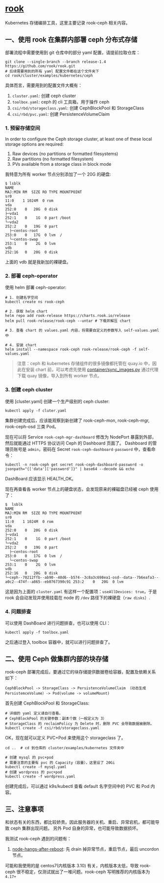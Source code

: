 # [rook](https://github.com/rook/rook)

Kubernetes 存储编排工具，这里主要记录 rook-ceph 相关内容。


## 一、使用 rook 在集群内部署 ceph 分布式存储

部署流程中需要使用到 git 仓库中的部分 yaml 配置，请提前拉取仓库：

```shell
git clone --single-branch --branch release-1.4 https://github.com/rook/rook.git
# 后续需要用到的所有 yaml 配置文件都在这个文件夹下
cd rook/cluster/examples/kubernetes/ceph
```

具体而言，需要用到的配置文件大概有：

1. `cluster.yaml`: 创建 ceph cluster
2. `toolbox.yaml`: ceph 的 cli 工具箱，用于操作 ceph
3. `csi/rbd/storageclass.yaml`: 创建 CephBlockPool 和 StorageClass
4. `csi/rbd/pvc.yaml`: 创建 PersistenceVolumeClaim

### 1. 预留存储空间

In order to configure the Ceph storage cluster, at least one of these local storage options are required:

1. Raw devices (no partitions or formatted filesystems)
2. Raw partitions (no formatted filesystem)
1. PVs available from a storage class in block mode

我特意为所有 worker 节点分别添加了一个 20G 的硬盘:

```shell
$ lsblk
NAME                                                                                                 MAJ:MIN RM  SIZE RO TYPE MOUNTPOINT
sr0                                                                                                   11:0    1 1024M  0 rom  
vda                                                                                                  252:0    0   20G  0 disk 
├─vda1                                                                                               252:1    0    1G  0 part /boot
└─vda2                                                                                               252:2    0   19G  0 part 
  ├─centos-root                                                                                      253:0    0   17G  0 lvm  /
  └─centos-swap                                                                                      253:1    0    2G  0 lvm  
vdb                                                                                                  252:16   0   20G  0 disk 
```

上面的 vdb 就是我新加的裸硬盘。

### 2. 部署 ceph-operator

使用 helm 部署 ceph-operator:

```sehll
# 1. 创建名字空间
kubectl create ns rook-ceph

# 2. 获取 helm chart
helm repo add rook-release https://charts.rook.io/release
helm pull rook-release/rook-ceph --untar # 下载并解压 chart

# 3. 查看 chart 的 values.yaml 内容，将需要自定义的参数写入 self-values.yaml 中

# 4. 安装 chart
helm install --namespace rook-ceph rook-release/rook-ceph -f self-values.yaml
```

> 注意：ceph 和 kubernetes 存储组件的很多镜像都托管在 quay.io 中，因此在安装 chart 前，可以考虑先使用 [container/sync_images.py](/container/sync_images.py) 通过代理下载 quay 镜像，导入到所有 worker 节点。

### 3. 创建 ceph cluster

使用 [cluster.yaml] 创建一个生产级别的 ceph cluster:

```shell
kubectl apply -f cluter.yaml
```

集群创建完成后，应该能观察到新创建了 rook-ceph-mon, rook-ceph-mgr, rook-ceph-osd 三类 Pod。

现在可以将 Service `rook-ceph-mgr-dashboard` 修改为 NodePort 暴露到外部，然后就能通过 HTTPS 协议访问 Ceph 的 Dashboard 页面了。
Dashboard 的管理员账号是 `admin`，密码在 Secret `rook-ceph-dashboard-password` 中，查看命令：

```shell
kubectl -n rook-ceph get secret rook-ceph-dashboard-password -o jsonpath="{['data']['password']}" | base64 --decode && echo
```

DashBoard 应该显示 HEALTH_OK。

现在再查看各 worker 节点上的硬盘状态，会发现原来的裸磁盘已经被 ceph 使用了：

```shell
$  lsblk
NAME                                                                                                 MAJ:MIN RM  SIZE RO TYPE MOUNTPOINT
sr0                                                                                                   11:0    1 1024M  0 rom  
vda                                                                                                  252:0    0   20G  0 disk 
├─vda1                                                                                               252:1    0    1G  0 part /boot
└─vda2                                                                                               252:2    0   19G  0 part 
  ├─centos-root                                                                                      253:0    0   17G  0 lvm  /
  └─centos-swap                                                                                      253:1    0    2G  0 lvm  
vdb                                                                                                  252:16   0   20G  0 disk 
└─ceph--70212ffb--ab90--40d6--b574--3c8a3c698ea1-osd--data--7b6eafa3--a0c2--474f--a865--eb0767390c91 253:2    0   20G  0 lvm  
```

这是因为上面的 `cluster.yaml` 有这样一个配置项：`useAllDevices: true`，于是 rook 会自动发现并使用挂载在 node 的 `/dev` 路径下的裸硬盘（`raw disks`）.

### 4. 问题排查

可以使用 DashBoard 进行问题排查，也可以使用 CLI：

```shell
kubectl apply -f toolbox.yaml
```

之后通过登入 toolbox 容器中，就可以进行问题排查了。


## 二、使用 Ceph 做集群内部的块存储

rook-ceph 部署完成后，要通过它的块存储提供数据卷给容器，配置及依赖关系如下：

```shell
CephBlockPool -> StorageClass -> PersistenceVolumeClaim （动态生成 PersistemceVolume）-> Pod(volume -> volumeMount) 
```

首先创建 CephBlockPool 和 StorageClass:

```shell
# 详细的 yaml 定义请自行查看。
# CephBlockPool 的关键参数：副本个数（一般定义为 3）
# StorageClass 的 reclaimPolicy 为 Delete 时，删除 PVC 会导致数据被删除。
kubectl create -f csi/rbd/storageclass.yaml
```

OK，现在就可以定义 PVC+Pod 来使用这个 storageclass 了。

```shell
cd ..  # cd 到仓库的 cluster/examples/kubernetes 文件夹中

# 创建 mysql 的 pvc+pod
# 需要注意的主要有 pvc 的 Capacity（容量），这里设了 20Gi
kubectl create -f mysql.yaml
# 创建 wordpress 的 pvc+pod
kubectl create -f wordpress.yaml
```

创建完成后，可以通过 k9s/kubectl 查看 default 名字空间中的 PVC 和 Pod 内容。


## 三、注意事项

和状态有关的东西，都比较娇贵。因此服务器的关机、重启、异常宕机，都可能导致 ceph 集群出现问题。
另外 Pod 自身的异常，也可能导致数据损坏。

我测试 rook-ceph 遇到的问题有：

1. [node-hangs-after-reboot](https://rook.io/docs/rook/v1.4/ceph-common-issues.html#node-hangs-after-reboot): 先 drain 掉异常节点，重启节点，最后 uncordon 节点。

可能和我使用的是 centos7(内核版本 3.10) 有关，内核版本太低，导致 rook-ceph 很不稳定，仅测试就出了一堆问题。rook-ceph 写明推荐的内核版本为 `4.17+`
